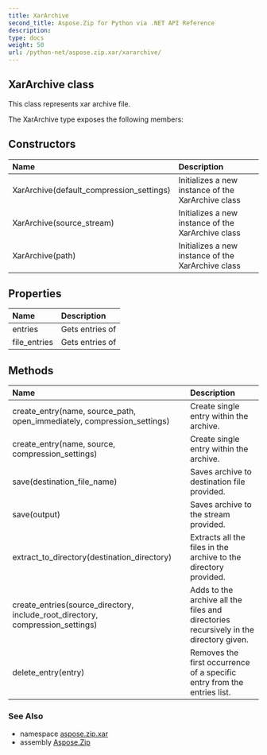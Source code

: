 ```yaml
---
title: XarArchive
second_title: Aspose.Zip for Python via .NET API Reference
description: 
type: docs
weight: 50
url: /python-net/aspose.zip.xar/xararchive/
---
```


## XarArchive class

This class represents xar archive file.

The XarArchive type exposes the following members:
## Constructors
| Name | Description |
| :- | :- |
|XarArchive(default_compression_settings)|Initializes a new instance of the XarArchive class|
|XarArchive(source_stream)|Initializes a new instance of the XarArchive class|
|XarArchive(path)|Initializes a new instance of the XarArchive class|
## Properties
| Name | Description |
| :- | :- |
|entries|Gets entries of|
|file_entries|Gets entries of|
## Methods
| Name | Description |
| :- | :- |
|create_entry(name, source_path, open_immediately, compression_settings)|Create single entry within the archive.|
|create_entry(name, source, compression_settings)|Create single entry within the archive.|
|save(destination_file_name)|Saves archive to destination file provided.|
|save(output)|Saves archive to the stream provided.|
|extract_to_directory(destination_directory)|Extracts all the files in the archive to the directory provided.|
|create_entries(source_directory, include_root_directory, compression_settings)|Adds to the archive all the files and directories recursively in the directory given.|
|delete_entry(entry)|Removes the first occurrence of a specific entry from the entries list.|

### See Also

* namespace [aspose.zip.xar](/zip/python-net/aspose.zip.xar/)
* assembly [Aspose.Zip](/zip/python-net/)

